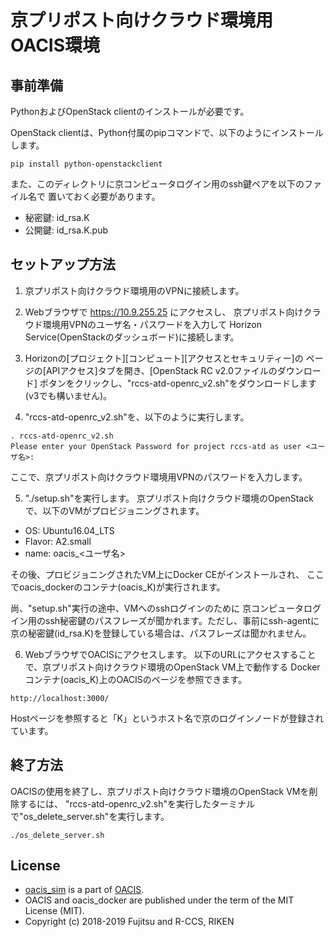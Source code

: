 # 京プリポスト向けクラウド環境用OACIS環境

## 事前準備
PythonおよびOpenStack clientのインストールが必要です。

OpenStack clientは、Python付属のpipコマンドで、以下のようにインストールします。
```
pip install python-openstackclient
```

また、このディレクトリに京コンピュータログイン用のssh鍵ペアを以下のファイル名で
置いておく必要があります。
 - 秘密鍵: id_rsa.K
 - 公開鍵: id_rsa.K.pub

## セットアップ方法
1. 京プリポスト向けクラウド環境用のVPNに接続します。

2. Webブラウザで https://10.9.255.25 にアクセスし、
京プリポスト向けクラウド環境用VPNのユーザ名・パスワードを入力して
Horizon Service(OpenStackのダッシュボード)に接続します。

3. Horizonの[プロジェクト][コンピュート][アクセスとセキュリティー]の
ページの[APIアクセス]タブを開き、[OpenStack RC v2.0ファイルのダウンロード]
ポタンをクリックし、"rccs-atd-openrc_v2.sh"をダウンロードします(v3でも構いません)。

4. "rccs-atd-openrc_v2.sh"を、以下のように実行します。
```
. rccs-atd-openrc_v2.sh
Please enter your OpenStack Password for project rccs-atd as user <ユーザ名>:
```

  ここで、京プリポスト向けクラウド環境用VPNのパスワードを入力します。

5. "./setup.sh"を実行します。
京プリポスト向けクラウド環境のOpenStackで、以下のVMがプロビジョニングされます。
 - OS: Ubuntu16.04_LTS
 - Flavor: A2.small
 - name: oacis_<ユーザ名>
 
  その後、プロビジョニングされたVM上にDocker CEがインストールされ、
  ここでoacis_dockerのコンテナ(oacis_K)が実行されます。

  尚、"setup.sh"実行の途中、VMへのsshログインのために
  京コンピュータログイン用のssh秘密鍵のパスフレーズが聞かれます。ただし、事前にssh-agentに
  京の秘密鍵(id_rsa.K)を登録している場合は、パスフレーズは聞かれません。

6. WebブラウザでOACISにアクセスします。
以下のURLにアクセスすることで、京プリポスト向けクラウド環境のOpenStack VM上で動作する
Dockerコンテナ(oacis_K)上のOACISのページを参照できます。
```
http://localhost:3000/
```
Hostページを参照すると「K」というホスト名で京のログインノードが登録されています。

## 終了方法
OACISの使用を終了し、京プリポスト向けクラウド環境のOpenStack VMを削除するには、
"rccs-atd-openrc_v2.sh"を実行したターミナルで"os_delete_server.sh"を実行します。
```
./os_delete_server.sh
```


## License

- [oacis_sim](https://github.com/Fujitsu-Nagano-CES/oacis_sim) is a part of [OACIS](https://github.com/crest-cassia/oacis).
- OACIS and oacis_docker are published under the term of the MIT License (MIT).
- Copyright (c) 2018-2019 Fujitsu and R-CCS, RIKEN
